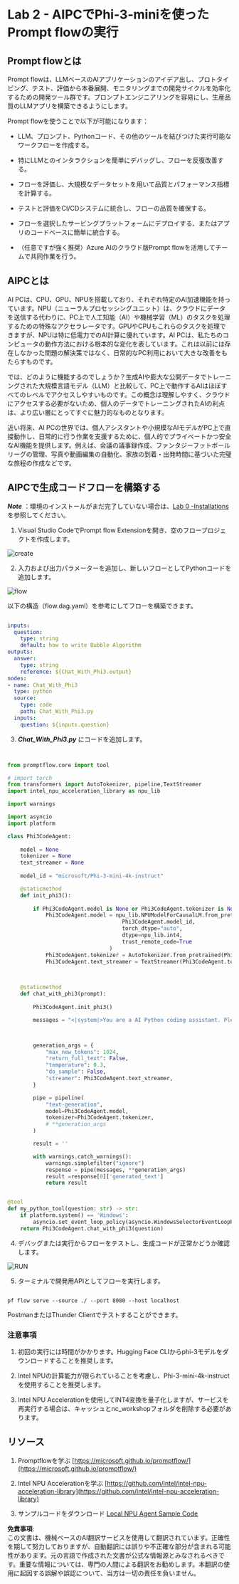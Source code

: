 # **Lab 2 - AIPCでPhi-3-miniを使ったPrompt flowの実行**

## **Prompt flowとは**

Prompt flowは、LLMベースのAIアプリケーションのアイデア出し、プロトタイピング、テスト、評価から本番展開、モニタリングまでの開発サイクルを効率化するための開発ツール群です。プロンプトエンジニアリングを容易にし、生産品質のLLMアプリを構築できるようにします。

Prompt flowを使うことで以下が可能になります：

- LLM、プロンプト、Pythonコード、その他のツールを結びつけた実行可能なワークフローを作成する。

- 特にLLMとのインタラクションを簡単にデバッグし、フローを反復改善する。

- フローを評価し、大規模なデータセットを用いて品質とパフォーマンス指標を計算する。

- テストと評価をCI/CDシステムに統合し、フローの品質を確保する。

- フローを選択したサービングプラットフォームにデプロイする、またはアプリのコードベースに簡単に統合する。

- （任意ですが強く推奨）Azure AIのクラウド版Prompt flowを活用してチームで共同作業を行う。

## **AIPCとは**

AI PCは、CPU、GPU、NPUを搭載しており、それぞれ特定のAI加速機能を持っています。NPU（ニューラルプロセッシングユニット）は、クラウドにデータを送信する代わりに、PC上で人工知能（AI）や機械学習（ML）のタスクを処理するための特殊なアクセラレータです。GPUやCPUもこれらのタスクを処理できますが、NPUは特に低電力でのAI計算に優れています。AI PCは、私たちのコンピュータの動作方法における根本的な変化を表しています。これは以前には存在しなかった問題の解決策ではなく、日常的なPC利用において大きな改善をもたらすものです。

では、どのように機能するのでしょうか？生成AIや膨大な公開データでトレーニングされた大規模言語モデル（LLM）と比較して、PC上で動作するAIはほぼすべてのレベルでアクセスしやすいものです。この概念は理解しやすく、クラウドにアクセスする必要がないため、個人のデータでトレーニングされたAIの利点は、より広い層にとってすぐに魅力的なものとなります。

近い将来、AI PCの世界では、個人アシスタントや小規模なAIモデルがPC上で直接動作し、日常的に行う作業を支援するために、個人的でプライベートかつ安全なAI機能を提供します。例えば、会議の議事録作成、ファンタジーフットボールリーグの管理、写真や動画編集の自動化、家族の到着・出発時間に基づいた完璧な旅程の作成などです。

## **AIPCで生成コードフローを構築する**

***Note*** ：環境のインストールがまだ完了していない場合は、[Lab 0 -Installations](./01.Installations.md)を参照してください。

1. Visual Studio CodeでPrompt flow Extensionを開き、空のフロープロジェクトを作成します。

![create](../../../../../../../../../translated_images/pf_create.d6172d8277a78a7fa82cd6ff727ed44e037fa78b662f1f62d5963f36d712d229.ja.png)

2. 入力および出力パラメーターを追加し、新しいフローとしてPythonコードを追加します。

![flow](../../../../../../../../../translated_images/pf_flow.d5646a323fb7f444c0b98b4521057a592325c583e7ba18bc31500bc0415e9ef3.ja.png)

以下の構造（flow.dag.yaml）を参考にしてフローを構築できます。

```yaml

inputs:
  question:
    type: string
    default: how to write Bubble Algorithm
outputs:
  answer:
    type: string
    reference: ${Chat_With_Phi3.output}
nodes:
- name: Chat_With_Phi3
  type: python
  source:
    type: code
    path: Chat_With_Phi3.py
  inputs:
    question: ${inputs.question}


```

3. ***Chat_With_Phi3.py*** にコードを追加します。

```python


from promptflow.core import tool

# import torch
from transformers import AutoTokenizer, pipeline,TextStreamer
import intel_npu_acceleration_library as npu_lib

import warnings

import asyncio
import platform

class Phi3CodeAgent:
    
    model = None
    tokenizer = None
    text_streamer = None
    
    model_id = "microsoft/Phi-3-mini-4k-instruct"

    @staticmethod
    def init_phi3():
        
        if Phi3CodeAgent.model is None or Phi3CodeAgent.tokenizer is None or Phi3CodeAgent.text_streamer is None:
            Phi3CodeAgent.model = npu_lib.NPUModelForCausalLM.from_pretrained(
                                    Phi3CodeAgent.model_id,
                                    torch_dtype="auto",
                                    dtype=npu_lib.int4,
                                    trust_remote_code=True
                                )
            Phi3CodeAgent.tokenizer = AutoTokenizer.from_pretrained(Phi3CodeAgent.model_id)
            Phi3CodeAgent.text_streamer = TextStreamer(Phi3CodeAgent.tokenizer, skip_prompt=True)

    

    @staticmethod
    def chat_with_phi3(prompt):
        
        Phi3CodeAgent.init_phi3()

        messages = "<|system|>You are a AI Python coding assistant. Please help me to generate code in Python.The answer only genertated Python code, but any comments and instructions do not need to be generated<|end|><|user|>" + prompt +"<|end|><|assistant|>"



        generation_args = {
            "max_new_tokens": 1024,
            "return_full_text": False,
            "temperature": 0.3,
            "do_sample": False,
            "streamer": Phi3CodeAgent.text_streamer,
        }

        pipe = pipeline(
            "text-generation",
            model=Phi3CodeAgent.model,
            tokenizer=Phi3CodeAgent.tokenizer,
            # **generation_args
        )

        result = ''

        with warnings.catch_warnings():
            warnings.simplefilter("ignore")
            response = pipe(messages, **generation_args)
            result =response[0]['generated_text']
            return result


@tool
def my_python_tool(question: str) -> str:
    if platform.system() == 'Windows':
        asyncio.set_event_loop_policy(asyncio.WindowsSelectorEventLoopPolicy())
    return Phi3CodeAgent.chat_with_phi3(question)


```

4. デバッグまたは実行からフローをテストし、生成コードが正常かどうか確認します。

![RUN](../../../../../../../../../translated_images/pf_run.d918637dc00f61e9bdeec37d4cc9646f77d270ac9203bcce13569f3157202b6e.ja.png)

5. ターミナルで開発用APIとしてフローを実行します。

```

pf flow serve --source ./ --port 8080 --host localhost   

```

PostmanまたはThunder Clientでテストすることができます。

### **注意事項**

1. 初回の実行には時間がかかります。Hugging Face CLIからphi-3モデルをダウンロードすることを推奨します。

2. Intel NPUの計算能力が限られていることを考慮し、Phi-3-mini-4k-instructを使用することを推奨します。

3. Intel NPU Accelerationを使用してINT4変換を量子化しますが、サービスを再実行する場合は、キャッシュとnc_workshopフォルダを削除する必要があります。

## **リソース**

1. Promptflowを学ぶ [https://microsoft.github.io/promptflow/](https://microsoft.github.io/promptflow/)

2. Intel NPU Accelerationを学ぶ [https://github.com/intel/intel-npu-acceleration-library](https://github.com/intel/intel-npu-acceleration-library)

3. サンプルコードをダウンロード [Local NPU Agent Sample Code](../../../../../../../../../code/07.Lab/01/AIPC)

**免責事項**:  
この文書は、機械ベースのAI翻訳サービスを使用して翻訳されています。正確性を期して努力しておりますが、自動翻訳には誤りや不正確な部分が含まれる可能性があります。元の言語で作成された文書が公式な情報源とみなされるべきです。重要な情報については、専門の人間による翻訳をお勧めします。本翻訳の使用に起因する誤解や誤認について、当方は一切の責任を負いません。